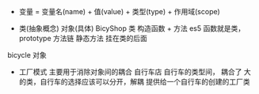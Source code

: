 - 变量 = 变量名(name) + 值(value) + 类型(type) + 作用域(scope)

- 类(抽象概念) 对象(具体)
BicyShop 类 构造函数 + 方法
es5 函数就是类，prototype 方法链
静态方法 挂在类的后面

bicycle 对象

- 工厂模式
主要用于消除对象间的耦合
自行车店 自行车的类型间， 耦合了
大的类，自行车的选择应该可以分开，解耦
提供给一个自行车的创建的工厂类